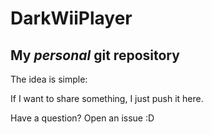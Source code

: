 # DarkWiiPlayer

## My *personal* git repository

The idea is simple:

If I want to share something, I just push it here.

Have a question? Open an issue :D
